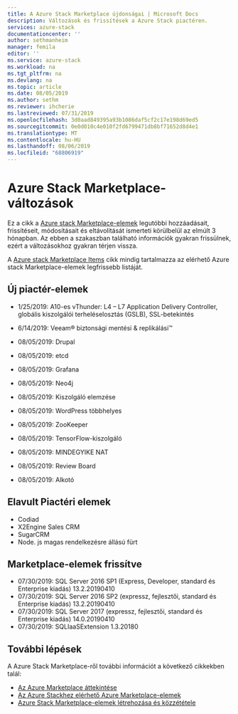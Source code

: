 ```yaml
---
title: A Azure Stack Marketplace újdonságai | Microsoft Docs
description: Változások és frissítések a Azure Stack piactéren.
services: azure-stack
documentationcenter: ''
author: sethmanheim
manager: femila
editor: ''
ms.service: azure-stack
ms.workload: na
ms.tgt_pltfrm: na
ms.devlang: na
ms.topic: article
ms.date: 08/05/2019
ms.author: sethm
ms.reviewer: ihcherie
ms.lastreviewed: 07/31/2019
ms.openlocfilehash: 3d0aad849395a93b1086daf5cf2c17e198d69ed5
ms.sourcegitcommit: 0e0d010c4e010f2fd6799471db8bf71652d8d4e1
ms.translationtype: MT
ms.contentlocale: hu-HU
ms.lasthandoff: 08/06/2019
ms.locfileid: "68806919"
---
```

# <a name="azure-stack-marketplace-changes"></a>Azure Stack Marketplace-változások

Ez a cikk a [Azure stack Marketplace-elemek](azure-stack-marketplace-azure-items.md) legutóbbi hozzáadásait, frissítéseit, módosításait és eltávolítását ismerteti körülbelül az elmúlt 3 hónapban. Az ebben a szakaszban található információk gyakran frissülnek, ezért a változásokhoz gyakran térjen vissza.

A [Azure stack Marketplace Items](azure-stack-marketplace-azure-items.md) cikk mindig tartalmazza az elérhető Azure stack Marketplace-elemek legfrissebb listáját.

## <a name="new-marketplace-items"></a>Új piactér-elemek

- 1/25/2019: A10-es vThunder: L4 – L7 Application Delivery Controller, globális kiszolgálói terheléselosztás (GSLB), SSL-betekintés

- 6/14/2019: Veeam® biztonsági mentési & replikálási™

- 08/05/2019: Drupal

- 08/05/2019: etcd

- 08/05/2019: Grafana

- 08/05/2019: Neo4j

- 08/05/2019: Kiszolgáló elemzése

- 08/05/2019: WordPress többhelyes

- 08/05/2019: ZooKeeper

- 08/05/2019: TensorFlow-kiszolgáló

- 08/05/2019: MINDEGYIKE NAT

- 08/05/2019: Review Board

- 08/05/2019: Alkotó

## <a name="deprecated-marketplace-items"></a>Elavult Piactéri elemek

- Codiad
- X2Engine Sales CRM
- SugarCRM
- Node. js magas rendelkezésre állású fürt

## <a name="updated-marketplace-items"></a>Marketplace-elemek frissítve

- 07/30/2019: SQL Server 2016 SP1 (Express, Developer, standard és Enterprise kiadás) 13.2.20190410
- 07/30/2019: SQL Server 2016 SP2 (expressz, fejlesztői, standard és Enterprise kiadás) 13.2.20190410
- 07/30/2019: SQL Server 2017 (expressz, fejlesztői, standard és Enterprise kiadás) 14.0.20190410
- 07/30/2019: SQLIaaSExtension 1.3.20180

## <a name="next-steps"></a>További lépések

A Azure Stack Marketplace-ről további információt a következő cikkekben talál:

- [Az Azure Marketplace áttekintése](azure-stack-marketplace.md)
- [Az Azure Stackhez elérhető Azure Marketplace-elemek](azure-stack-marketplace-azure-items.md)
- [Azure Stack Marketplace-elemek létrehozása és közzététele](azure-stack-create-and-publish-marketplace-item.md)
